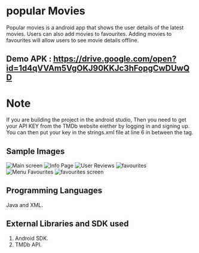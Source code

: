 # popular Movies

Popular movies is a android app that shows the user details of the latest movies. Users can also add movies to favourites. Adding movies to favourites will allow users to see movie details offline.

## Demo APK : https://drive.google.com/open?id=1d4qVVAm5VgOKJ90KKJc3hFopgCwDUwQD

# Note

If you are building the project in the android studio, Then you need to get your API KEY from the TMDb website eiether by logging in and signing up. You can then put your key in the strings.xml file at line 6 in between the tag. 

## Sample Images

![Main screen](https://user-images.githubusercontent.com/24761435/41037119-ece32642-69af-11e8-8d05-55b82b83bb87.jpg) ![Info Page](https://user-images.githubusercontent.com/24761435/41038835-2c9c1686-69b5-11e8-9eaa-1a34e9b61c56.jpg) ![User Reviews](https://user-images.githubusercontent.com/24761435/41039008-bccbf212-69b5-11e8-8290-6cbf094ca895.jpg)
![favourites](https://user-images.githubusercontent.com/24761435/41039390-e97b81aa-69b6-11e8-90a8-c34c98630d4c.jpg) ![Menu Favourites](https://user-images.githubusercontent.com/24761435/41039454-177e86d8-69b7-11e8-8bcc-949153be0886.jpg) ![favourites screen](https://user-images.githubusercontent.com/24761435/41039733-04bdcad0-69b8-11e8-8cf2-ef7c3ab31c39.jpg)

## Programming Languages

Java and XML.

## External Libraries and SDK used

1) Android SDK.
2) TMDb API.
